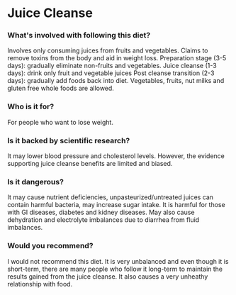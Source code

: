 # Juice Cleanse
### What's involved with following this diet? 
Involves only consuming juices from fruits and vegetables. Claims to remove toxins from the body and aid in weight loss. 
Preparation stage (3-5 days): gradually eliminate non-fruits and vegetables.
Juice cleanse (1-3 days): drink only fruit and vegetable juices
Post cleanse transition (2-3 days): gradually add foods back into diet. 
Vegetables, fruits, nut milks and gluten free whole foods are allowed. 
### Who is it for? 
For people who want to lose weight. 
### Is it backed by scientific research? 
It may lower blood pressure and cholesterol levels. However, the evidence supporting juice cleanse benefits are limited and biased. 
### Is it dangerous? 
It may cause nutrient deficiencies, unpasteurized/untreated juices can contain harmful bacteria, may increase sugar intake. 
It is harmful for those with GI diseases, diabetes and kidney diseases. May also cause dehydration and electrolyte imbalances due to diarrhea from fluid imbalances. 
### Would you recommend? 
I would not recommend this diet. It is very unbalanced and even though it is short-term, there are many people who follow it long-term to maintain the results gained from the juice cleanse. It also causes a very unheathy relationship with food. 